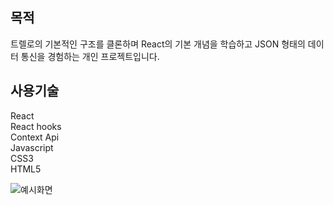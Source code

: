 ## 목적

트렐로의 기본적인 구조를 클론하며 React의 기본 개념을 학습하고 JSON 형태의 데이터 통신을 경험하는 개인 프로젝트입니다.

## 사용기술

React  
React hooks  
Context Api  
Javascript  
CSS3  
HTML5

![예시화면](https://im2.ezgif.com/tmp/ezgif-2-7d4286e5a88c.gif)
